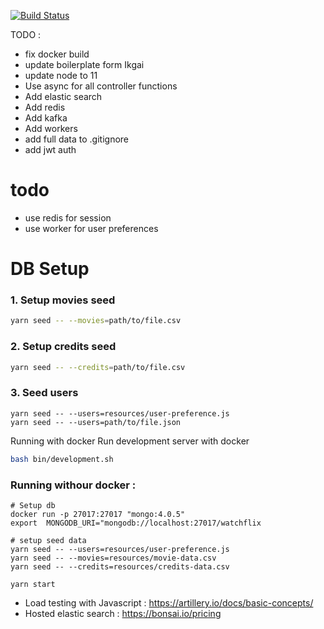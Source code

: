 [![Build Status](https://travis-ci.org/nishants/node-playground.svg?branch=master)](https://travis-ci.org/nishants/node-playground)

TODO : 
- fix docker build
- update boilerplate form Ikgai
- update node to 11
- Use async for all controller functions
- Add elastic search
- Add redis
- Add kafka
- Add workers
- add full data to .gitignore 
- add jwt auth

# todo 
- use redis for session
- use worker for user preferences 

# DB Setup
### 1. Setup movies seed
```bash
yarn seed -- --movies=path/to/file.csv
```

### 2. Setup credits seed
```bash
yarn seed -- --credits=path/to/file.csv
```

### 3. Seed users
```
yarn seed -- --users=resources/user-preference.js
yarn seed -- --users=path/to/file.json
```

Running with docker
Run development server with docker
```bash
bash bin/development.sh
```

### Running withour docker :

```shell
# Setup db
docker run -p 27017:27017 "mongo:4.0.5"
export  MONGODB_URI="mongodb://localhost:27017/watchflix

# setup seed data
yarn seed -- --users=resources/user-preference.js
yarn seed -- --movies=resources/movie-data.csv
yarn seed -- --credits=resources/credits-data.csv

yarn start
```

- Load testing with Javascript : https://artillery.io/docs/basic-concepts/
- Hosted elastic search : https://bonsai.io/pricing

